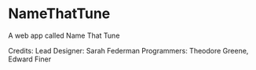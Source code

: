 NameThatTune
============

A web app called Name That Tune

Credits:
Lead Designer: Sarah Federman
Programmers: Theodore Greene, Edward Finer
